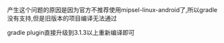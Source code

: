 产生这个问题的原因是因为官方不推荐使用mipsel-linux-android了,所以gradle没有支持,但是旧版本的项目编译无法通过

gradle plugin直接升级到3.1.3以上重新编译即可
